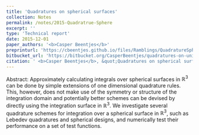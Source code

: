 ```yaml
---
title: 'Quadratures on spherical surfaces'
collection: Notes
permalink: /notes/2015-Quadratrue-Sphere
excerpt: ''
type: 'Technical report'
date: 2015-12-01
paper_authors: '<b>Casper Beentjes</b>'
preprinturl: 'https://cbeentjes.github.io/files/Ramblings/QuadratureSphere.pdf'
bitbucket_url: 'https://bitbucket.org/CasperBeentjes/quadratures-on-unit-sphere'
citation: ' <b>Casper Beentjes</b>, &quot;Quadratures on spherical surfaces.&quot; Technical Report, Oxford University (2015).'
---
```

Abstract:
Approximately calculating integrals over spherical surfaces in $\mathbb{R}^3$ can be done by simple extensions of one dimensional quadrature rules. This, however, does not make use of the symmetry or structure of the integration domain and potentially better schemes can be devised by directly using the integration surface in $\mathbb{R}^3$. We investigate several quadrature schemes for integration over a spherical surface in $\mathbb{R}^3$, such as Lebedev quadratures and spherical designs, and numerically test their performance on a set of test functions.



